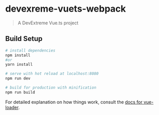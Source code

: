 # devexreme-vuets-webpack

> A DevExtreme Vue.ts project

## Build Setup

``` bash
# install dependencies
npm install
#or
yarn install

# serve with hot reload at localhost:8080
npm run dev

# build for production with minification
npm run build
```

For detailed explanation on how things work, consult the [docs for vue-loader](http://vuejs.github.io/vue-loader).

